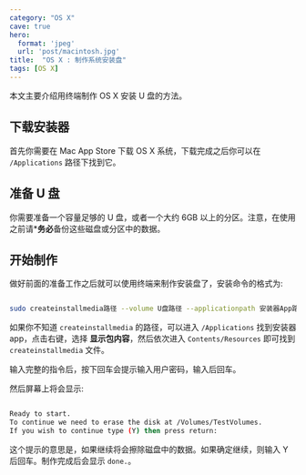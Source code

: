 ```yaml
---
category: "OS X"
cave: true
hero:
  format: 'jpeg'
  url: 'post/macintosh.jpg'
title:  "OS X : 制作系统安装盘"
tags: [OS X]
---
```

本文主要介绍用终端制作 OS X 安装 U 盘的方法。

## 下载安装器

首先你需要在 Mac App Store 下载 OS X 系统，下载完成之后你可以在 `/Applications` 路径下找到它。

## 准备 U 盘

你需要准备一个容量足够的 U 盘，或者一个大约 6GB 以上的分区。注意，在使用之前请***务必**备份这些磁盘或分区中的数据。

## 开始制作

做好前面的准备工作之后就可以使用终端来制作安装盘了，安装命令的格式为:

```sh

sudo createinstallmedia路径 --volume U盘路径 --applicationpath 安装器App路径

```


如果你不知道 `createinstallmedia` 的路径，可以进入 `/Applications` 找到安装器 app，点击右键，选择 **显示包内容**，然后依次进入 `Contents/Resources` 即可找到 `createinstallmedia` 文件。

输入完整的指令后，按下回车会提示输入用户密码，输入后回车。

然后屏幕上将会显示:

```sh

Ready to start.
To continue we need to erase the disk at /Volumes/TestVolumes.
If you wish to continue type (Y) then press return:

```


这个提示的意思是，如果继续将会擦除磁盘中的数据。如果确定继续，则输入 Y 后回车。制作完成后会显示 `done.`。




